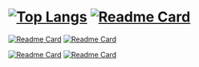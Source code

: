 
# [![Top Langs](https://github-readme-stats.vercel.app/api/top-langs/?username=MikeCase&theme=transparent)](https://github.com/MikeCase) [![Readme Card](https://github-readme-stats.vercel.app/api?username=MikeCase&show_icons=true&theme=transparent)](https://github.com/MikeCase/)

[![Readme Card](https://github-readme-stats.vercel.app/api/pin/?username=MikeCase&repo=resume&theme=transparent)](https://github.com/MikeCase/resume) [![Readme Card](https://github-readme-stats.vercel.app/api/pin/?username=MikeCase&repo=ddns&theme=transparent)](https://github.com/MikeCase/ddns)

[![Readme Card](https://github-readme-stats.vercel.app/api/pin/?username=MikeCase&repo=emailer&theme=transparent)](https://github.com/MikeCase/emailer) [![Readme Card](https://github-readme-stats.vercel.app/api/pin/?username=MikeCase&repo=fastapi-docker&theme=transparent)](https://github.com/MikeCase/fastapi-docker)
